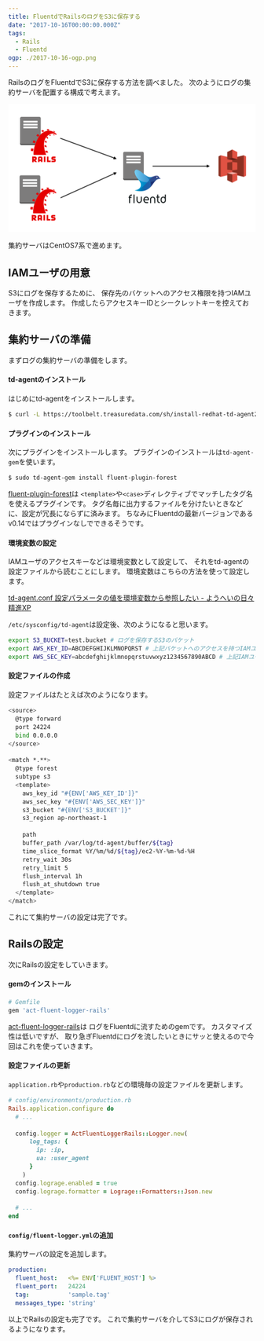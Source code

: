 ```yaml
---
title: FluentdでRailsのログをS3に保存する
date: "2017-10-16T00:00:00.000Z"
tags:
  - Rails
  - Fluentd
ogp: ./2017-10-16-ogp.png
---
```


RailsのログをFluentdでS3に保存する方法を調べました。
次のようにログの集約サーバを配置する構成で考えます。

![構成](./2017-10-16-structure.png)

集約サーバはCentOS7系で進めます。

## **IAMユーザの用意**

S3にログを保存するために、
保存先のバケットへのアクセス権限を持つIAMユーザを作成します。
作成したらアクセスキーIDとシークレットキーを控えておきます。

## **集約サーバの準備**

まずログの集約サーバの準備をします。

#### td-agentのインストール

はじめにtd-agentをインストールします。

```sh
$ curl -L https://toolbelt.treasuredata.com/sh/install-redhat-td-agent2.sh | sh
```

#### プラグインのインストール

次にプラグインをインストールします。
プラグインのインストールは`td-agent-gem`を使います。

```sh
$ sudo td-agent-gem install fluent-plugin-forest
```

[fluent-plugin-forest](https://github.com/tagomoris/fluent-plugin-forest)は
`<template>`や`<case>`ディレクティブでマッチしたタグ名を使えるプラグインです。
タグ名毎に出力するファイルを分けたいときなどに、設定が冗長にならずに済みます。
ちなみにFluentdの最新バージョンであるv0.14ではプラグインなしでできるそうです。

#### 環境変数の設定

IAMユーザのアクセスキーなどは環境変数として設定して、
それをtd-agentの設定ファイルから読むことにします。
環境変数はこちらの方法を使って設定します。

[td-agent.conf 設定パラメータの値を環境変数から参照したい - ようへいの日々精進XP](http://inokara.hateblo.jp/entry/2016/09/17/091659)

`/etc/sysconfig/td-agent`は設定後、次のようになると思います。

```sh
export S3_BUCKET=test.bucket # ログを保存するS3のバケット
export AWS_KEY_ID=ABCDEFGHIJKLMNOPQRST # 上記バケットへのアクセスを持つIAMユーザのキー
export AWS_SEC_KEY=abcdefghijklmnopqrstuvwxyz1234567890ABCD # 上記IAMユーザのシークレットトークン
```

#### 設定ファイルの作成

設定ファイルはたとえば次のようになります。

```sh
<source>
  @type forward
  port 24224
  bind 0.0.0.0
</source>

<match *.**>
  @type forest
  subtype s3
  <template>
    aws_key_id "#{ENV['AWS_KEY_ID']}"
    aws_sec_key "#{ENV['AWS_SEC_KEY']}"
    s3_bucket "#{ENV['S3_BUCKET']}"
    s3_region ap-northeast-1

    path
    buffer_path /var/log/td-agent/buffer/${tag}
    time_slice_format %Y/%m/%d/${tag}/ec2-%Y-%m-%d-%H
    retry_wait 30s
    retry_limit 5
    flush_interval 1h
    flush_at_shutdown true
  </template>
</match>
```

これにて集約サーバの設定は完了です。

## **Railsの設定**

次にRailsの設定をしていきます。

#### gemのインストール

```ruby
# Gemfile
gem 'act-fluent-logger-rails'
```

[act-fluent-logger-rails](https://github.com/actindi/act-fluent-logger-rails)は
ログをFluentdに流すためのgemです。
カスタマイズ性は低いですが、
取り急ぎFluentdにログを流したいときにサッと使えるので今回はこれを使っていきます。

#### 設定ファイルの更新

`application.rb`や`production.rb`などの環境毎の設定ファイルを更新します。

```ruby
# config/environments/production.rb
Rails.application.configure do
  # ...

  config.logger = ActFluentLoggerRails::Logger.new(
      log_tags: {
        ip: :ip,
        ua: :user_agent
      }
    )
  config.lograge.enabled = true
  config.lograge.formatter = Lograge::Formatters::Json.new

  # ...
end
```

#### `config/fluent-logger.yml`の追加

集約サーバの設定を追加します。

```yml
production:
  fluent_host:   <%= ENV['FLUENT_HOST'] %>
  fluent_port:   24224
  tag:           'sample.tag'
  messages_type: 'string'
```

以上でRailsの設定も完了です。
これで集約サーバを介してS3にログが保存されるようになります。
